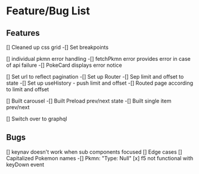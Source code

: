# Feature/Bug List

## Features

[] Cleaned up css grid
-[] Set breakpoints

[] individual pkmn error handling
-[] fetchPkmn error provides error in case of api failure
-[] PokeCard displays error notice

[] Set url to reflect pagination
-[] Set up Router
-[] Sep limit and offset to state
-[] Set up useHistory - push limit and offset
-[] Routed page according to limit and offset

[] Built carousel
-[] Built Preload prev/next state
-[] Built single item prev/next

[] Switch over to graphql

## Bugs

[] keynav doesn't work when sub components focused
[] Edge cases
[] Capitalized Pokemon names
-[] Pkmn: "Type: Null"
[x] f5 not functional with keyDown event
